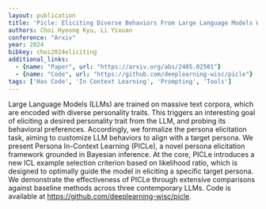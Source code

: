 ```yaml
---
layout: publication
title: 'Picle: Eliciting Diverse Behaviors From Large Language Models With Persona In-context Learning'
authors: Choi Hyeong Kyu, Li Yixuan
conference: "Arxiv"
year: 2024
bibkey: choi2024eliciting
additional_links:
  - {name: "Paper", url: "https://arxiv.org/abs/2405.02501"}
  - {name: "Code", url: "https://github.com/deeplearning-wisc/picle"}
tags: ['Has Code', 'In Context Learning', 'Prompting', 'Tools']
---
```

Large Language Models (LLMs) are trained on massive text corpora, which are
encoded with diverse personality traits. This triggers an interesting goal of
eliciting a desired personality trait from the LLM, and probing its behavioral
preferences. Accordingly, we formalize the persona elicitation task, aiming to
customize LLM behaviors to align with a target persona. We present Persona
In-Context Learning (PICLe), a novel persona elicitation framework grounded in
Bayesian inference. At the core, PICLe introduces a new ICL example selection
criterion based on likelihood ratio, which is designed to optimally guide the
model in eliciting a specific target persona. We demonstrate the effectiveness
of PICLe through extensive comparisons against baseline methods across three
contemporary LLMs. Code is available at
https://github.com/deeplearning-wisc/picle.
